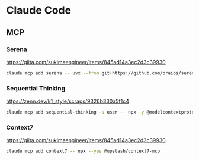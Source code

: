 # Claude Code

## MCP

### Serena
https://qiita.com/sukimaengineer/items/845ad14a3ec2d3c39930
```sh
claude mcp add serena -- uvx --from git+https://github.com/oraios/serena serena-mcp-server --context ide-assistant --project $(pwd)
```

### Sequential Thinking
https://zenn.dev/k1_style/scraps/9326b330a5f1c4
```sh
claude mcp add sequential-thinking -s user -- npx -y @modelcontextprotocol/server-sequential-thinking
```

### Context7
https://qiita.com/sukimaengineer/items/845ad14a3ec2d3c39930
```sh
claude mcp add context7 -- npx --yes @upstash/context7-mcp
```
